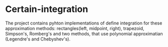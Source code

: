 # Certain-integration
The project contains pyhton implementations of define integration for these approximation methods: rectangles(left, midpoint, right), trapezoid, Simpson's, Romberg's and
two methods, that use polynomial approximatian (Legendre's and Chebyshev's).
